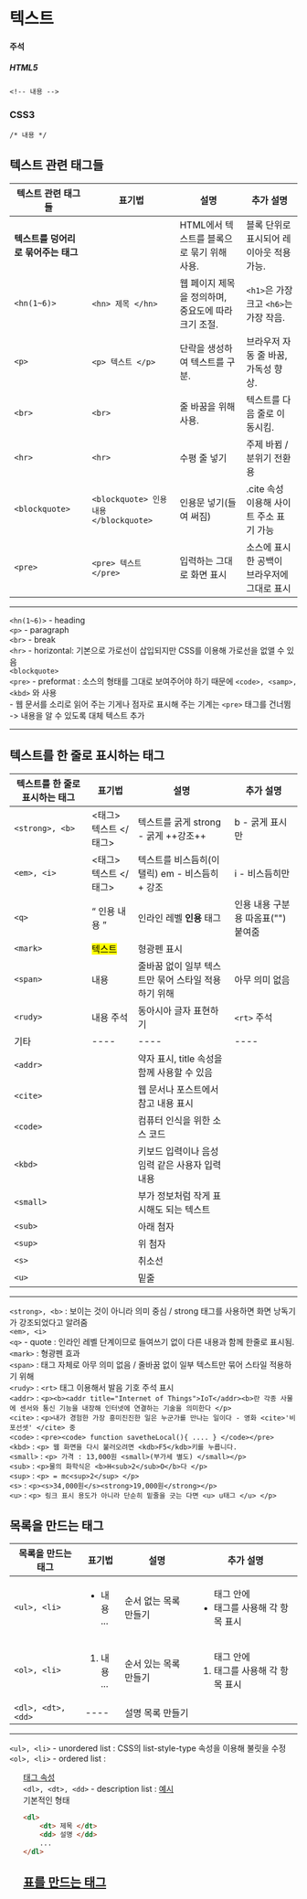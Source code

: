 # 텍스트 

#### 주석
##### HTML5
```
<!-- 내용 -->
```
### CSS3
```
/* 내용 */
```
## 텍스트 관련 태그들

| 텍스트 관련 태그들    | 표기법                   | 설명                                    | 추가 설명                       |
|----------------------|-----------------------|---------------------------------------|--------------------------------------|
| **텍스트를 덩어리로 묶어주는 태그** |       | HTML에서 텍스트를 블록으로 묶기 위해 사용. | 블록 단위로 표시되어 레이아웃 적용 가능. |
| `<hn(1~6)>`         | `<hn> 제목 </hn>`     | 웹 페이지 제목을 정의하며, 중요도에 따라 크기 조절. | `<h1>`은 가장 크고 `<h6>`는 가장 작음. |
| `<p>`               | `<p> 텍스트 </p>`     | 단락을 생성하여 텍스트를 구분.        | 브라우저 자동 줄 바꿈, 가독성 향상.    |
| `<br>`              | `<br>`                | 줄 바꿈을 위해 사용.                  | 텍스트를 다음 줄로 이동시킴.         |
| `<hr>`              | `<hr>`                |  수평 줄 넣기                        | 주제 바뀜 / 분위기 전환 용           | 
| `<blockquote>`      | `<blockquote> 인용 내용 </blockquote>` | 인용문 넣기(들여 써짐)  | .cite 속성 이용해 사이트 주소 표기 가능 |
| `<pre>`             | `<pre> 텍스트 </pre>`  | 입력하는 그대로 화면 표시 | 소스에 표시한 공백이 브라우저에 그대로 표시       |
----

`<hn(1~6)>` - heading    
`<p>` - paragraph    
`<br>` - break    
`<hr>` - horizontal: 기본으로 가로선이 삽입되지만 CSS를 이용해 가로선을 없앨 수 있음   
`<blockquote>`   
`<pre>` - preformat : 소스의 형태를 그대로 보여주어야 하기 때문에 `<code>, <samp>, <kbd>` 와 사용    
    - 웹 문서를 소리로 읽어 주는 기게나 점자로 표시해 주는 기계는 `<pre>` 태그를 건너뜀   
    -> 내용을 알 수 있도록 대체 텍스트 추가   

----
## 텍스트를 한 줄로 표시하는 태그

| 텍스트를 한 줄로 표시하는 태그 | 표기법                   | 설명                                    | 추가 설명                       |
|----------------------|-----------------------|---------------------------------------|--------------------------------------|
| `<strong>, <b>`      | <태그> 텍스트 </태그>  | 텍스트를 굵게 strong - 굵게 ++강조++    | b - 굵게 표시만               |
| `<em>, <i>`          | <태그> 텍스트 </태그>  | 텍스트를 비스듬히(이탤릭) em - 비스듬히 + 강조 | i - 비스듬히만 |
| `<q>`                | <q> 인용 내용 </q>    | 인라인 레벨 **인용** 태그 | 인용 내용 구분용 따옴표("") 붙여줌 |
| `<mark>`             | <mark> 텍스트 </mark> | 형광펜 표시 |
| `<span>`             | <span> 내용 </span>   | 줄바꿈 없이 일부 텍스트만 묶어 스타일 적용하기 위해 | 아무 의미 없음 |
| `<rudy>`             | <rudy> 내용 <rt> 주석 </rt> </rudy> | 동아시아 글자 표현하기 | `<rt>` 주석 |
| 기타 |----|----|----|
|`<addr>`| | 약자 표시, title 속성을 함께 사용할 수 있음 |
|`<cite>`| | 웹 문서나 포스트에서 참고 내용 표시 |
|`<code>`| | 컴퓨터 인식을 위한 소스 코드 |
|`<kbd>`| | 키보드 입력이나 음성 임력 같은 사용자 입력 내용 |
|`<small>`| | 부가 정보처럼 작게 표시해도 되는 텍스트 |
|`<sub>`| | 아래 첨자 |
|`<sup>`| | 위 첨자 |
|`<s>`| | 취소선 |
|`<u>`| | 밑줄 |


----
`<strong>, <b>` : 보이는 것이 아니라 의미 중심 / strong 태그를 사용하면 화면 낭독기가 강조되었다고 알려줌   
`<em>, <i>`   
`<q>` - quote : 인라인 레벨 단계이므로 들여쓰기 없이 다른 내용과 함께 한줄로 표시됨.   
`<mark>` : 형광펜 효과   
`<span>` : 태그 자체로 아무 의미 없음 / 줄바꿈 없이 일부 텍스트만 묶어 스타일 적용하기 위해   
`<rudy>` : `<rt>` 태그 이용해서 발음 기호 주석 표시    
`<addr>` : `<p><b><addr title="Internet of Things">IoT</addr><b>란 각종 사물에 센서와 통신 기능을 내장해 인터넷에 연결하는 기술을 의미한다 </p>`   
`<cite>` : `<p>내가 경험한 가장 흥미진진한 일은 누군가를 만나는 일이다 - 영화 <cite>'비포선셋' </cite> 중`   
`<code>` : `<pre><code> function savetheLocal(){ .... } </code></pre>`   
`<kbd>` : `<p> 웹 화면을 다시 불러오려면 <kdb>F5</kdb>키를 누릅니다.`   
`<small>` : `<p> 가격 : 13,000원 <small>(부가세 별도) </small></p>`   
`<sub>` : `<p>물의 화학식은 <b>H<sub>2</sub>O</b>다 </p>`   
`<sup>` : `<p> = mc<sup>2</sup> </p>`   
`<s>` : `<p><s>34,000원</s><strong>19,000원</strong></p>`    
`<u>` : `<p> 링크 표시 용도가 아니라 단순히 밑줄을 긋는 다면 <u> u태그 </u> </p>`   

## 목록을 만드는 태그

|목록을 만드는 태그| 표기법                | 설명                                   | 추가 설명                       | 
|--------------------|-----------------------|---------------------------------------|--------------------------------------|
| `<ul>, <li>`       | <ul> <li> 내용 </li> ... </ul> | 순서 없는 목록 만들기 | <ul> 태그 안에 <li> 태그를 사용해 각 항목 표시 |
| `<ol>, <li>`       | <ol> <li> 내용 </li> ... </ol> | 순서 있는 목록 만들기 | <ol> 태그 안에 <li> 태그를 사용해 각 항목 표시 |
| `<dl>, <dt>, <dd>` |  ---- | 설명 목록 만들기 |

----

`<ul>, <li>` - unordered list : CSS의 list-style-type 속성을 이용해 불릿을 수정   
`<ol>, <li>` - ordered list : [<ol> 태그 속성](./ol_tag.md)   
`<dl>, <dt>, <dd>` - description list : [예시](./dldtdd.html)   
기본적인 형태 
```html
<dl>
    <dt> 제목 </dt>
    <dd> 설명 </dd>
    ...
</dl>
```
## [표를 만드는 태그](./table.md)


